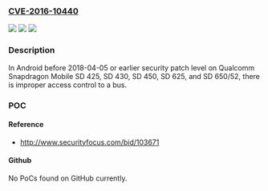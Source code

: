 ### [CVE-2016-10440](https://cve.mitre.org/cgi-bin/cvename.cgi?name=CVE-2016-10440)
![](https://img.shields.io/static/v1?label=Product&message=Snapdragon%20Mobile&color=blue)
![](https://img.shields.io/static/v1?label=Version&message=SD%20425%2C%20SD%20430%2C%20SD%20450%2C%20SD%20625%2C%20SD%20650%2F52%20&color=brightgreen)
![](https://img.shields.io/static/v1?label=Vulnerability&message=Improper%20Access%20Control%20in%20TrustZone&color=brightgreen)

### Description

In Android before 2018-04-05 or earlier security patch level on Qualcomm Snapdragon Mobile SD 425, SD 430, SD 450, SD 625, and SD 650/52, there is improper access control to a bus.

### POC

#### Reference
- http://www.securityfocus.com/bid/103671

#### Github
No PoCs found on GitHub currently.

